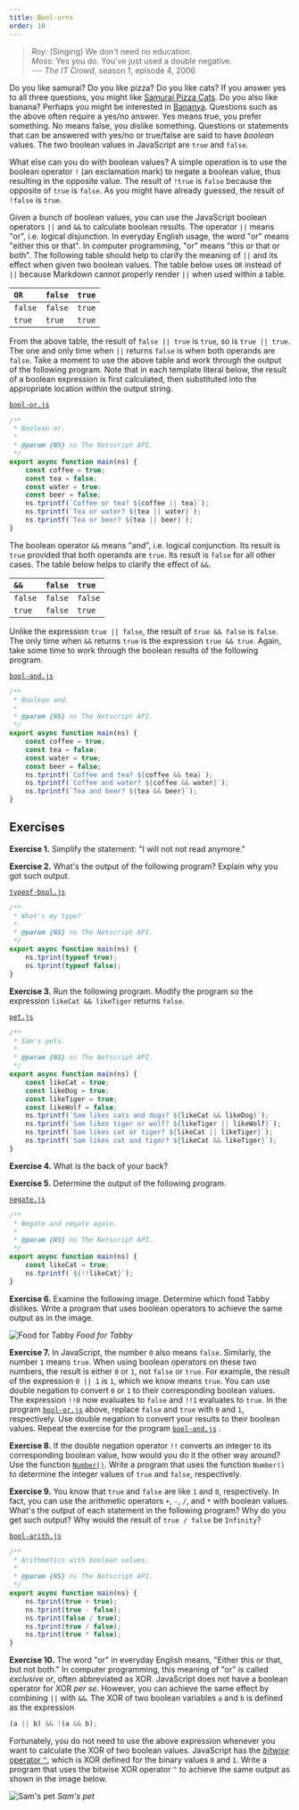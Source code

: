 ```yaml
---
title: Bool-urns
order: 10
---
```


> _Roy:_ (Singing) We don't need no education.\
> _Moss:_ Yes you do. You've just used a double negative.\
> --- _The IT Crowd_, season 1, episode 4, 2006

Do you like samurai? Do you like pizza? Do you like cats? If you answer yes to
all three questions, you might like [Samurai Pizza Cats][SamuraiPizzaCats]. Do
you also like banana? Perhaps you might be interested in [Bananya][Bananya].
Questions such as the above often require a yes/no answer. Yes means true, you
prefer something. No means false, you dislike something. Questions or statements
that can be answered with yes/no or true/false are said to have _boolean_
values. The two boolean values in JavaScript are `true` and `false`.

What else can you do with boolean values? A simple operation is to use the
boolean operator `!` (an exclamation mark) to negate a boolean value, thus
resulting in the opposite value. The result of `!true` is `false` because the
opposite of `true` is `false`. As you might have already guessed, the result of
`!false` is `true`.

Given a bunch of boolean values, you can use the JavaScript boolean operators
`||` and `&&` to calculate boolean results. The operator `||` means "or", i.e.
logical disjunction. In everyday English usage, the word "or" means "either this
or that". In computer programming, "or" means "this or that or both". The
following table should help to clarify the meaning of `||` and its effect when
given two boolean values. The table below uses `OR` instead of `||` because
Markdown cannot properly render `||` when used within a table.

| `OR`    | `false` | `true` |
| :------ | :------ | :----- |
| `false` | `false` | `true` |
| `true`  | `true`  | `true` |

From the above table, the result of `false || true` is `true`, so is
`true || true`. The one and only time when `||` returns `false` is when both
operands are `false`. Take a moment to use the above table and work through the
output of the following program. Note that in each template literal below, the
result of a boolean expression is first calculated, then substituted into the
appropriate location within the output string.

[`bool-or.js`](https://github.com/quacksouls/lyf/blob/main/assets/src/data/bool-or.js)
```js
/**
 * Boolean or.
 *
 * @param {NS} ns The Netscript API.
 */
export async function main(ns) {
    const coffee = true;
    const tea = false;
    const water = true;
    const beer = false;
    ns.tprintf(`Coffee or tea? ${coffee || tea}`);
    ns.tprintf(`Tea or water? ${tea || water}`);
    ns.tprintf(`Tea or beer? ${tea || beer}`);
}
```

The boolean operator `&&` means "and", i.e. logical conjunction. Its result is
`true` provided that both operands are `true`. Its result is `false` for all
other cases. The table below helps to clarify the effect of `&&`.

| `&&`    | `false` | `true`  |
| :------ | :------ | :------ |
| `false` | `false` | `false` |
| `true`  | `false` | `true`  |

Unlike the expression `true || false`, the result of `true && false` is `false`.
The only time when `&&` returns `true` is the expression `true && true`. Again,
take some time to work through the boolean results of the following program.

[`bool-and.js`](https://github.com/quacksouls/lyf/blob/main/assets/src/data/bool-and.js)
```js
/**
 * Boolean and.
 *
 * @param {NS} ns The Netscript API.
 */
export async function main(ns) {
    const coffee = true;
    const tea = false;
    const water = true;
    const beer = false;
    ns.tprintf(`Coffee and tea? ${coffee && tea}`);
    ns.tprintf(`Coffee and water? ${coffee && water}`);
    ns.tprintf(`Tea and beer? ${tea && beer}`);
}
```

<!--=========================================================================-->

## Exercises

<!-- prettier-ignore-start -->
<strong>Exercise 1.</strong> Simplify the statement: "I will not not read anymore."
<!-- prettier-ignore-end -->

<!-- prettier-ignore-start -->
<strong>Exercise 2.</strong> What's the output of the following program? Explain why you got such output.
<!-- prettier-ignore-end -->

[`typeof-bool.js`](https://github.com/quacksouls/lyf/blob/main/assets/src/data/typeof-bool.js)
```js
/**
 * What's my type?
 *
 * @param {NS} ns The Netscript API.
 */
export async function main(ns) {
    ns.tprint(typeof true);
    ns.tprint(typeof false);
}
```

<!-- prettier-ignore-start -->
<strong>Exercise 3.</strong> Run the following program. Modify the program so the expression
`likeCat && likeTiger` returns `false`.
<!-- prettier-ignore-end -->

[`pet.js`](https://github.com/quacksouls/lyf/blob/main/assets/src/data/pet.js)
```js
/**
 * Sam's pets.
 *
 * @param {NS} ns The Netscript API.
 */
export async function main(ns) {
    const likeCat = true;
    const likeDog = true;
    const likeTiger = true;
    const likeWolf = false;
    ns.tprintf(`Sam likes cats and dogs? ${likeCat && likeDog}`);
    ns.tprintf(`Sam likes tiger or wolf? ${likeTiger || likeWolf}`);
    ns.tprintf(`Sam likes cat or tiger? ${likeCat || likeTiger}`);
    ns.tprintf(`Sam likes cat and tiger? ${likeCat && likeTiger}`);
}
```

<!-- prettier-ignore-start -->
<strong>Exercise 4.</strong> What is the back of your back?
<!-- prettier-ignore-end -->

<!-- prettier-ignore-start -->
<strong>Exercise 5.</strong> Determine the output of the following program.
<!-- prettier-ignore-end -->

[`negate.js`](https://github.com/quacksouls/lyf/blob/main/assets/src/data/negate.js)
```js
/**
 * Negate and negate again.
 *
 * @param {NS} ns The Netscript API.
 */
export async function main(ns) {
    const likeCat = true;
    ns.tprintf(`${!!likeCat}`);
}
```

<!-- prettier-ignore-start -->
<strong>Exercise 6.</strong> Examine the following image. Determine which food Tabby dislikes. Write a
program that uses boolean operators to achieve the same output as in the image.
<!-- prettier-ignore-end -->

<!-- prettier-ignore-start -->
![Food for Tabby](data/food.png "Food for Tabby")
_Food for Tabby_
<!-- prettier-ignore-end -->

<!-- prettier-ignore-start -->
<strong>Exercise 7.</strong> In JavaScript, the number `0` also means `false`. Similarly, the number `1`
means `true`. When using boolean operators on these two numbers, the result is
either `0` or `1`, not `false` or `true`. For example, the result of the
expression `0 || 1` is `1`, which we know means `true`. You can use double
negation to convert `0` or `1` to their corresponding boolean values. The
expression `!!0` now evaluates to `false` and `!!1` evaluates to `true`. In the
program
[`bool-or.js`](https://github.com/quacksouls/lyf/blob/main/assets/src/data/bool-or.js)
above, replace `false` and `true` with `0` and `1`, respectively. Use double
negation to convert your results to their boolean values. Repeat the exercise
for the program
[`bool-and.js`](https://github.com/quacksouls/lyf/blob/main/assets/src/data/bool-and.js)
.
<!-- prettier-ignore-end -->

<!-- prettier-ignore-start -->
<strong>Exercise 8.</strong> If the double negation operator `!!` converts an integer to its corresponding
boolean value, how would you do it the other way around? Use the function
[`Number()`][Number]. Write a program that uses the function `Number()` to
determine the integer values of `true` and `false`, respectively.
<!-- prettier-ignore-end -->

<!-- prettier-ignore-start -->
<strong>Exercise 9.</strong> You know that `true` and `false` are like `1` and `0`, respectively. In fact,
you can use the arithmetic operators `+`, `-`, `/`, and `*` with boolean values.
What's the output of each statement in the following program? Why do you get
such output? Why would the result of `true / false` be `Infinity`?
<!-- prettier-ignore-end -->

[`bool-arith.js`](https://github.com/quacksouls/lyf/blob/main/assets/src/data/bool-arith.js)
```js
/**
 * Arithmetics with boolean values.
 *
 * @param {NS} ns The Netscript API.
 */
export async function main(ns) {
    ns.tprint(true + true);
    ns.tprint(true - false);
    ns.tprint(false / true);
    ns.tprint(true / false);
    ns.tprint(true * false);
}
```

<!-- prettier-ignore-start -->
<strong>Exercise 10.</strong> The word "or" in everyday English means, "Either this or that, but not both." In
computer programming, this meaning of "or" is called _exclusive or_, often
abbreviated as XOR. JavaScript does not have a boolean operator for XOR _per
se_. However, you can achieve the same effect by combining `||` with `&&`. The
XOR of two boolean variables `a` and `b` is defined as the expression
<!-- prettier-ignore-end -->

```js
(a || b) && !(a && b);
```

Fortunately, you do not need to use the above expression whenever you want to
calculate the XOR of two boolean values. JavaScript has the [_bitwise_ operator
`^`][xor], which is XOR defined for the binary values `0` and `1`. Write a
program that uses the bitwise XOR operator `^` to achieve the same output as
shown in the image below.

<!-- prettier-ignore-start -->
![Sam's pet](data/pet.png "Sam's pet")
_Sam's pet_
<!-- prettier-ignore-end -->

<!--=========================================================================-->

<!-- prettier-ignore-start -->
[Bananya]: https://en.wikipedia.org/wiki/Bananya
[Number]: https://developer.mozilla.org/en-US/docs/Web/JavaScript/Reference/Global_Objects/Number
[SamuraiPizzaCats]: https://en.wikipedia.org/wiki/Samurai_Pizza_Cats
[xor]: https://developer.mozilla.org/en-US/docs/Web/JavaScript/Reference/Operators/Bitwise_XOR
<!-- prettier-ignore-end -->
